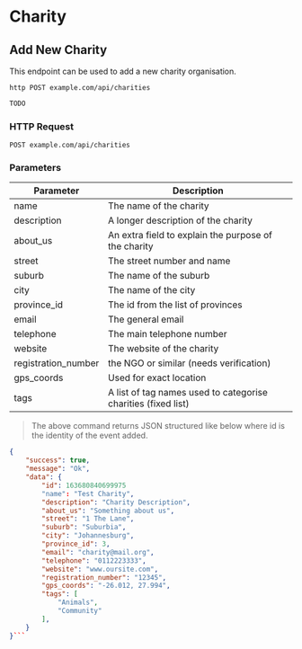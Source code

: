 # Charity

## Add New Charity
This endpoint can be used to add a new charity organisation.


```shell
http POST example.com/api/charities
```

```javascript
TODO
```

### HTTP Request

`POST example.com/api/charities`

### Parameters

Parameter | Description
--------- | -----------
name | The name of the charity
description | A longer description of the charity
about_us | An extra field to explain the purpose of the charity
street | The street number and name
suburb | The name of the suburb
city | The name of the city
province_id | The id from the list of provinces
email | The general email
telephone | The main telephone number
website | The website of the charity
registration_number | the NGO or similar (needs verification)
gps_coords | Used for exact location
tags | A list of tag names used to categorise charities (fixed list)

> The above command returns JSON structured like below where id is the identity of the event added.

```json
{
    "success": true,
    "message": "Ok",
    "data": {
        "id": 163680840699975
        "name": "Test Charity",
        "description": "Charity Description",
        "about_us": "Something about us",
        "street": "1 The Lane",
        "suburb": "Suburbia",
        "city": "Johannesburg",
        "province_id": 3,
        "email": "charity@mail.org",
        "telephone": "0112223333",
        "website": "www.oursite.com",
        "registration_number": "12345",
        "gps_coords": "-26.012, 27.994",
        "tags": [
            "Animals",
            "Community"
        ],
    }
}```
